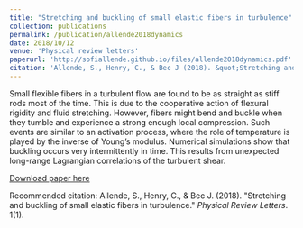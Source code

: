```yaml
---
title: "Stretching and buckling of small elastic fibers in turbulence"
collection: publications
permalink: /publication/allende2018dynamics
date: 2018/10/12
venue: 'Physical review letters'
paperurl: 'http://sofiallende.github.io/files/allende2018dynamics.pdf'
citation: 'Allende, S., Henry, C., & Bec J (2018). &quot;Stretching and buckling of small elastic fibers in turbulence.&quot; <i>Physical Review Letters</i>. 1(1).'
---
```


Small flexible fibers in a turbulent flow are found to be as straight as stiff rods most of the time. This is due to the cooperative action of flexural rigidity and fluid stretching. However, fibers might bend and buckle when they tumble and experience a strong enough local compression. Such events are similar to an activation process, where the role of temperature is played by the inverse of Young’s modulus. Numerical simulations show that buckling occurs very intermittently in time. This results from unexpected long-range Lagrangian correlations of the turbulent shear.


[Download paper here](http://sofiallende.github.io/files/allende2018dynamics.pdf)

 Recommended citation: Allende, S., Henry, C., & Bec J. (2018). "Stretching and buckling of small elastic fibers in turbulence." <i>Physical Review Letters</i>. 1(1).
